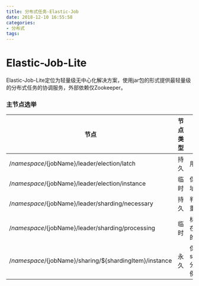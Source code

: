 ```yaml
---
title: 分布式任务-Elastic-Job
date: 2018-12-10 16:55:58
categories:
- 分布式
tags:
---
```


# Elastic-Job-Lite

Elastic-Job-Lite定位为轻量级无中心化解决方案，使用jar包的形式提供最轻量级的分布式任务的协调服务，外部依赖仅Zookeeper。



### 主节点选举

|节点|节点类型|节点作用|
|-|-|-|
|/${namespace}/${jobName}/leader/election/latch|持久|用于选举的锁|
|/${namespace}/${jobName}/leader/election/instance|临时|保存主节点地址|
|/${namespace}/${jobName}/leader/sharding/necessary|持久|判断是否需要重新分片|
|/${namespace}/${jobName}/leader/sharding/processing|临时|标记主节点正在sharding 的标志|
|/${namespace}/${jobName}/sharing/${shardingItem}/instance|永久|保存拿到shardingItem分片的作业实例|
